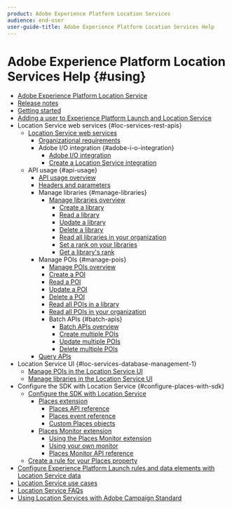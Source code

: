 ```yaml
---
product: Adobe Experience Platform Location Services
audience: end-user
user-guide-title: Adobe Experience Platform Location Services Help
---
```


# Adobe Experience Platform Location Services Help {#using}

+ [Adobe Experience Platform Location Service](home.md)
+ [Release notes](release-notes.md)
+ [Getting started](getting-started.md)
+ [Adding a user to Experience Platform Launch and Location Service](adding-a-user-to-launch-loc-services.md)
+ Location Service web services {#loc-services-rest-apis}
  + [Location Service web services](loc-services-rest-apis/loc-services-web-services.md)
    + [Organizational requirements](loc-services-rest-apis/organizational-requirements.md)
    + Adobe I/O integration {#adobe-i-o-integration}
      + [Adobe I/O integration](loc-services-rest-apis/adobe-i-o-integration/adobe-i-o-integration.md)
      + [Create a Location Service integration](loc-services-rest-apis/adobe-i-o-integration/create-a-loc-services-integration.md)
  + API usage {#api-usage}
    + [API usage overview](loc-services-rest-apis/api-usage/api-usage.md)
    + [Headers and parameters](loc-services-rest-apis/api-usage/headers-and-parameters.md)
    + Manage libraries {#manage-libraries}
      + [Manage libraries overview](loc-services-rest-apis/api-usage/manage-libraries/manage-libraries.md)
        + [Create a library](loc-services-rest-apis/api-usage/manage-libraries/create-a-library.md)
        + [Read a library](loc-services-rest-apis/api-usage/manage-libraries/read-a-library.md)
        + [Update a library](loc-services-rest-apis/api-usage/manage-libraries/update-a-library.md)
        + [Delete a library](loc-services-rest-apis/api-usage/manage-libraries/delete-a-library.md)
        + [Read all libraries in your organization](loc-services-rest-apis/api-usage/manage-libraries/read-all-libraries-in-your-organization.md)
        + [Set a rank on your libraries](loc-services-rest-apis/api-usage/manage-libraries/set-a-ran-on-your-libraries.md)
        + [Get a library's rank](loc-services-rest-apis/api-usage/manage-libraries/get-a-librarys-rank.md)
    + Manage POIs {#manage-pois}
      + [Manage POIs overview](loc-services-rest-apis/api-usage/manage-pois/manage-pois.md)
      + [Create a POI](loc-services-rest-apis/api-usage/manage-pois/create-a-poi.md)
      + [Read a POI](loc-services-rest-apis/api-usage/manage-pois/read-a-poi.md)
      + [Update a POI](loc-services-rest-apis/api-usage/manage-pois/update-a-poi.md)
      + [Delete a POI](loc-services-rest-apis/api-usage/manage-pois/delete-a-poi.md)
      + [Read all POIs in a library](loc-services-rest-apis/api-usage/manage-pois/read-all-pois-in-a-library.md)
      + [Read all POIs in your organization](loc-services-rest-apis/api-usage/manage-pois/read-all-pois-in-your-organization.md)
      + Batch APIs {#batch-apis}
        + [Batch APIs overview](loc-services-rest-apis/api-usage/manage-pois/batch-apis/batch-apis.md)
        + [Create multiple POIs](loc-services-rest-apis/api-usage/manage-pois/batch-apis/create-multiple-pois.md)
        + [Update multiple POIs](loc-services-rest-apis/api-usage/manage-pois/batch-apis/update-multiple-pois.md)
        + [Delete multiple POIs](loc-services-rest-apis/api-usage/manage-pois/batch-apis/update-multiple-pois.md)
    + [Query APIs](loc-services-rest-apis/api-usage/query-apis.md)
+ Location Service UI {#loc-services-database-management-1}
  + [Manage POIs in the Location Service UI](loc-services-database-management-1/managing-pois-in-the-loc-services-ui.md)
  + [Manage libraries in the Location Service UI](loc-services-database-management-1/manage-libraries-in-the-loc-services-ui.md)
+ Configure the SDK with Location Service {#configure-places-with-sdk}
  + [Configure the SDK with Location Service](configure-places-in-the-sdk/configure-places-in-the-sdk.md)
    + [Places extension](configure-places-in-the-sdk/places-extension/places-extension.md)
      + [Places API reference](configure-places-in-the-sdk/places-extension/places-api-reference.md)
      + [Places event reference](configure-places-in-the-sdk/places-extension/places-event-ref.md)
      + [Custom Places objects](configure-places-in-the-sdk/places-extension/cust-places-objects.md)
    + [Places Monitor extension](configure-places-in-the-sdk/places-monitor-extension/places-monitor-extension.md)
      + [Using the Places Monitor extension](configure-places-in-the-sdk/places-monitor-extension/using-places-monitor-extension.md)
      + [Using your own monitor](configure-places-in-the-sdk/places-monitor-extension/using-your-own-monitor.md)
      + [Places Monitor API reference](configure-places-in-the-sdk/places-monitor-extension/places-monitor-api-reference.md)
  + [Create a rule for your Places property](configure-places-in-the-sdk/create-rule-places-property.md)
+ [Configure Experience Platform Launch rules and data elements with Location Service data](rules-data-elements-loc-services-data.md)
+ [Location Service use cases](loc-services-use-cases.md)
+ [Location Service FAQs](loc-services-faqs.md)
+ [Using Location Services with Adobe Campaign Standard](using-loc-services-with-acs.md)
